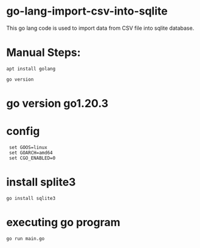 # go-lang-import-csv-into-sqlite
This go lang code is used to import data from CSV file into sqlite database.

# Manual Steps: 
```shell
apt install golang
```

```shell
go version
```
# go version go1.20.3

# config
```shell
 set GOOS=linux
 set GOARCH=amd64
 set CGO_ENABLED=0
```

# install splite3
```shell
go install sqlite3
```

# executing go program
```shell
go run main.go
```
